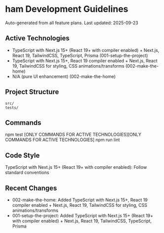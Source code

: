 # ham Development Guidelines

Auto-generated from all feature plans. Last updated: 2025-09-23

## Active Technologies
- TypeScript with Next.js 15+ (React 19+ with compiler enabled) + Next.js, React 19, TailwindCSS, TypeScript, Prisma (001-setup-the-project)
- TypeScript with Next.js 15+, React 19 compiler enabled + Next.js, React 19, TailwindCSS for styling, CSS animations/transforms (002-make-the-home)
- N/A (pure UI enhancement) (002-make-the-home)

## Project Structure
```
src/
tests/
```

## Commands
npm test [ONLY COMMANDS FOR ACTIVE TECHNOLOGIES][ONLY COMMANDS FOR ACTIVE TECHNOLOGIES] npm run lint

## Code Style
TypeScript with Next.js 15+ (React 19+ with compiler enabled): Follow standard conventions

## Recent Changes
- 002-make-the-home: Added TypeScript with Next.js 15+, React 19 compiler enabled + Next.js, React 19, TailwindCSS for styling, CSS animations/transforms
- 001-setup-the-project: Added TypeScript with Next.js 15+ (React 19+ with compiler enabled) + Next.js, React 19, TailwindCSS, TypeScript, Prisma

<!-- MANUAL ADDITIONS START -->
<!-- MANUAL ADDITIONS END -->
